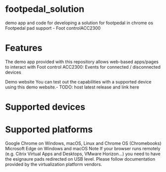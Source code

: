 
 # footpedal_solution
 demo app and code for developing a solution for footpedal in chrome os
 Footpedal pad support - Foot controlACC2300
# Features
The demo app provided with this repository allows web-based apps/pages to interact with Foot control
ACC2300:
Events for connected / disconnected devices

Demo website
You can test out the capabilities with a supported device using this demo website.- 
TODO: host latest release and link here
# Supported devices


# Supported platforms
Google Chrome on Windows, macOS, Linux and Chrome OS (Chromebooks)
Microsoft Edge on Windows and macOS
Note
If your browser runs remotely (e.g. Citrix Virtual Apps and Desktops, VMware Horizon...) you need to have the esignaure pads redirected on USB level. Please follow documentation provided by the virtualization platform vendors.


